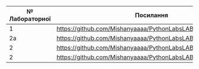 |№ Лабораторної|Посилання|
|---|---|
|  1  |https://github.com/Mishanyaaaa/PythonLabsLABS/tree/main/LAB1 |
|  2a |https://github.com/Mishanyaaaa/PythonLabsLABS/tree/main/LAB2a |
| 2 | https://github.com/Mishanyaaaa/PythonLabsLABS/tree/main/LAB2 |
| 2 | https://github.com/Mishanyaaaa/PythonLabsLABS/tree/main/LAB3 |
